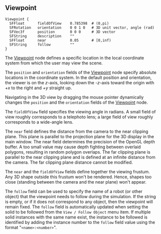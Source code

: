 ## Viewpoint

```
Viewpoint {
  SFFloat      fieldOfView    0.785398  # (0,pi)
  SFRotation   orientation    0 0 1 0   # 3D unit vector, angle (rad)
  SFVec3f      position       0 0 0     # 3D vector
  SFString     description    ""
  SFFloat      near           0.05      # [0,inf)
  SFString     follow         ""
}
```

The [Viewpoint](#viewpoint) node defines a specific location in the local
coordinate system from which the user may view the scene.

The `position` and `orientation` fields of the [Viewpoint](#viewpoint) node
specify absolute locations in the coordinate system. In the default position and
orientation, the viewer is on the *z*-axis, looking down the *-z*-axis toward
the origin with *+x* to the right and *+y* straight up.

Navigating in the 3D view by dragging the mouse pointer dynamically changes the
`position` and the `orientation` fields of the [Viewpoint](#viewpoint) node.

The `fieldOfView` field specifies the viewing angle in radians. A small field of
view roughly corresponds to a telephoto lens; a large field of view roughly
corresponds to a wide-angle lens.

The `near` field defines the distance from the camera to the near clipping
plane. This plane is parallel to the projection plane for the 3D display in the
main window. The near field determines the precision of the OpenGL depth buffer.
A too small value may cause depth fighting between overlaid polygons, resulting
in random polygon overlaps. The far clipping plane is parallel to the near
clipping plane and is defined at an infinite distance from the camera. The far
clipping plane distance cannot be modified.

The `near` and the `fieldOfView` fields define together the viewing frustum. Any
3D shape outside this frustum won't be rendered. Hence, shapes too close
(standing between the camera and the near plane) won't appear.

The `follow` field can be used to specify the name of a robot (or other object)
that the viewpoint needs to follow during the simulation. If the string is
empty, or if it does not correspond to any object, then the viewpoint will
remain fixed. The `follow` field is automatically updated when setting the solid
to be followed from the `View / Follow Object` menu item. If multiple solid
instances with the same name exist, the instance to be followed is identified by
adding the instance number to the `follow` field value using the format
"`<name>:<number>`".

